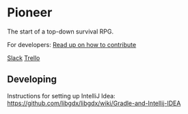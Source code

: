 # Pioneer
The start of a top-down survival RPG.

For developers: [Read up on how to contribute](DEV.md)

[Slack](https://pioneergame.slack.com)
[Trello](https://trello.com/pioneer19)

## Developing

Instructions for setting up IntelliJ Idea: https://github.com/libgdx/libgdx/wiki/Gradle-and-Intellij-IDEA